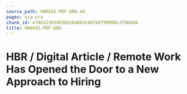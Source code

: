 ```yaml
---
source_path: H06X4I-PDF-ENG.md
pages: n/a-n/a
chunk_id: e74832363403b528a683cb07b8799908c2f0b0a9
title: H06X4I-PDF-ENG
---
```

# HBR / Digital Article / Remote Work Has Opened the Door to a New Approach to Hiring
